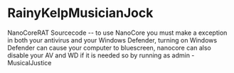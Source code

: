 # RainyKelpMusicianJock
NanoCoreRAT Sourcecode
 -- to use NanoCore you must make a exception in both your antivirus and your Windows Defender,
 turning on Windows Defender can cause your computer to bluescreen,
 nanocore can also disable your AV and WD if it is needed so by running as admin
 -MusicalJustice
